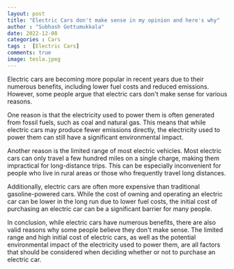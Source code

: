 ```yaml
---
layout: post
title: "Electric Cars don't make sense in my opinion and here's why"
author : "Subhash Gottumukkala"
date: 2022-12-08
categories : Cars
tags :  [Electric Cars]
comments: true
image: tesla.jpeg
---
```


Electric cars are becoming more popular in recent years due to their numerous benefits, including lower fuel costs and reduced emissions. However, some people argue that electric cars don't make sense for various reasons.

One reason is that the electricity used to power them is often generated from fossil fuels, such as coal and natural gas. This means that while electric cars may produce fewer emissions directly, the electricity used to power them can still have a significant environmental impact.

Another reason is the limited range of most electric vehicles. Most electric cars can only travel a few hundred miles on a single charge, making them impractical for long-distance trips. This can be especially inconvenient for people who live in rural areas or those who frequently travel long distances.

Additionally, electric cars are often more expensive than traditional gasoline-powered cars. While the cost of owning and operating an electric car can be lower in the long run due to lower fuel costs, the initial cost of purchasing an electric car can be a significant barrier for many people.

In conclusion, while electric cars have numerous benefits, there are also valid reasons why some people believe they don't make sense. The limited range and high initial cost of electric cars, as well as the potential environmental impact of the electricity used to power them, are all factors that should be considered when deciding whether or not to purchase an electric car.
